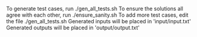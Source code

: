 To generate test cases, run ./gen_all_tests.sh
To ensure the solutions all agree with each other, run ./ensure_sanity.sh
To add more test cases, edit the file ./gen_all_tests.sh
Generated inputs will be placed in 'input/input<number>.txt'
Generated outputs will be placed in 'output/output<number>.txt'
